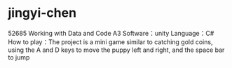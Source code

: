 # jingyi-chen
52685 Working with Data and Code A3
Software：unity
Language：C#
How to play：The project is a mini game similar to catching gold coins, using the A and D keys to move the puppy left and right, and the space bar to jump
